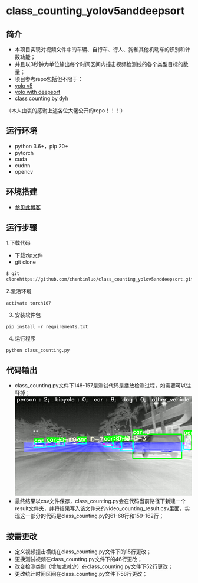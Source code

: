 # class_counting_yolov5anddeepsort
## 简介
- 本项目实现对视频文件中的车辆、自行车、行人、狗和其他机动车的识别和计数功能；
- 并且以3秒钟为单位输出每个时间区间内撞击视频检测线的各个类型目标的数量；
- 项目参考repo包括但不限于：
- [yolo v5](https://github.com/ultralytics/yolov5)
- [yolo with deepsort](https://github.com/mikel-brostrom/Yolov5_DeepSort_Pytorch)
- [class counting by dyh](https://github.com/dyh/unbox_yolov5_deepsort_counting)

（本人由衷的感谢上述各位大佬公开的repo！！！）

## 运行环境
- python 3.6+，pip 20+
- pytorch
- cuda
- cudnn
- opencv

## 环境搭建
- [参见此博客](https://blog.csdn.net/qq_45389690/article/details/111306902?ops_request_misc=%257B%2522request%255Fid%2522%253A%2522163722085216780255277225%2522%252C%2522scm%2522%253A%252220140713.130102334.pc%255Fblog.%2522%257D&request_id=163722085216780255277225&biz_id=0&utm_medium=distribute.pc_search_result.none-task-blog-2~blog~first_rank_v2~rank_v29-5-111306902.pc_v2_rank_blog_default&utm_term=yolov5%E7%8E%AF%E5%A2%83%E6%90%AD%E5%BB%BA&spm=1018.2226.3001.4450)

## 运行步骤
1.下载代码
- 下载zip文件
- git clone

```
$ git clonehttps://github.com/chenbinluo/class_counting_yolov5anddeepsort.git
```

2.激活环境

```
activate torch107
```

3. 安装软件包

```
pip install -r requirements.txt
```

4. 运行程序

```
python class_counting.py
```

## 代码输出
- class_counting.py文件下148-157是测试代码是播放检测过程，如需要可以注释掉；
![Image text](https://github.com/chenbinluo/img/blob/main/result.png)
- 最终结果以csv文件保存，class_counting.py会在代码当前路径下新建一个result文件夹，并将结果写入该文件夹的video_counting_result.csv里面，实现这一部分的代码是class_counting.py的61-68行和159-162行；

## 按需更改
- 定义视频撞击横线在class_counting.py文件下的15行更改；
- 更换测试视频在class_counting.py文件下的46行更改；
- 改变检测类别（增加或减少）在class_counting.py文件下52行更改；
- 更改统计时间区间在class_counting.py文件下58行更改；
